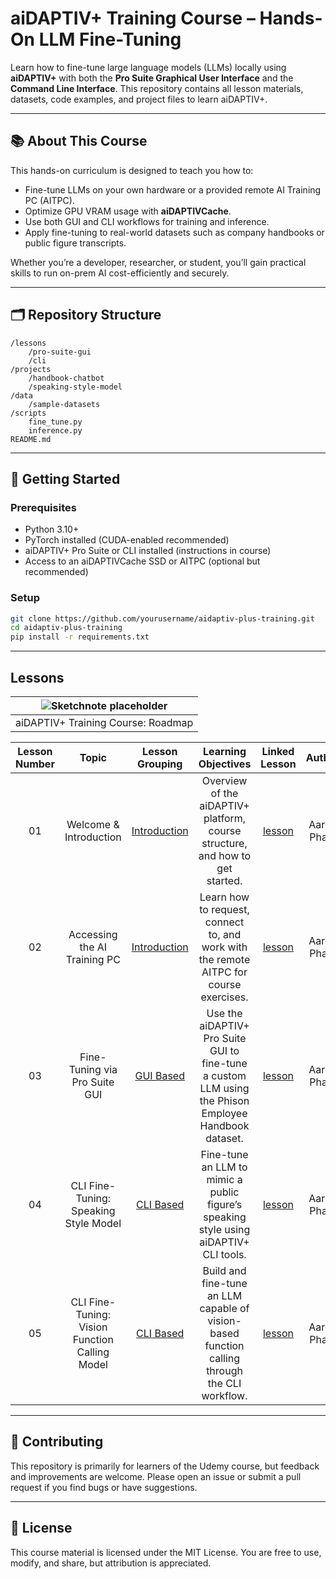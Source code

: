 # aiDAPTIV+ Training Course – Hands-On LLM Fine-Tuning

Learn how to fine-tune large language models (LLMs) locally using **aiDAPTIV+** with both the **Pro Suite Graphical User Interface** and the **Command Line Interface**. This repository contains all lesson materials, datasets, code examples, and project files to learn aiDAPTIV+.

---

## 📚 About This Course
This hands-on curriculum is designed to teach you how to:
- Fine-tune LLMs on your own hardware or a provided remote AI Training PC (AITPC).
- Optimize GPU VRAM usage with **aiDAPTIVCache**.
- Use both GUI and CLI workflows for training and inference.
- Apply fine-tuning to real-world datasets such as company handbooks or public figure transcripts.

Whether you’re a developer, researcher, or student, you’ll gain practical skills to run on-prem AI cost-efficiently and securely.

---

## 🗂 Repository Structure
```
/lessons
    /pro-suite-gui
    /cli
/projects
    /handbook-chatbot
    /speaking-style-model
/data
    /sample-datasets
/scripts
    fine_tune.py
    inference.py
README.md
```

---

## 🚀 Getting Started

### Prerequisites
- Python 3.10+
- PyTorch installed (CUDA-enabled recommended)
- aiDAPTIV+ Pro Suite or CLI installed (instructions in course)
- Access to an aiDAPTIVCache SSD or AITPC (optional but recommended)

### Setup
```bash
git clone https://github.com/yourusername/aidaptiv-plus-training.git
cd aidaptiv-plus-training
pip install -r requirements.txt
```

---

## Lessons

|![ Sketchnote placeholder ](./sketchnotes/00-Roadmap.png)|
|:---:|
| aiDAPTIV+ Training Course: Roadmap |

| Lesson Number | Topic | Lesson Grouping | Learning Objectives | Linked Lesson | Author |
| :-----------: | :------------------------------: | :--------------------------------------------: | :-----------------------------------------------------------------------------------------------------------------------------------: | :----------------------------------------------------------: | :----: |
| 01 | Welcome & Introduction | [Introduction](1-Introduction/README.md) | Overview of the aiDAPTIV+ platform, course structure, and how to get started. | [lesson](1-Introduction/01-welcome/README.md) | Aaron Pham |
| 02 | Accessing the AI Training PC | [Introduction](1-Introduction/README.md) | Learn how to request, connect to, and work with the remote AITPC for course exercises. | [lesson](1-Introduction/02-remote-aitpc/README.md) | Aaron Pham |
| 03 | Fine-Tuning via Pro Suite GUI | [GUI Based](2-GUI-Based/README.md) | Use the aiDAPTIV+ Pro Suite GUI to fine-tune a custom LLM using the Phison Employee Handbook dataset. | [lesson](2-GUI-Based/03-pro-suite-handbook/README.md) | Aaron Pham |
| 04 | CLI Fine-Tuning: Speaking Style Model | [CLI Based](3-CLI-Based/README.md) | Fine-tune an LLM to mimic a public figure’s speaking style using aiDAPTIV+ CLI tools. | [lesson](3-CLI-Based/04-speaking-style/README.md) | Aaron Pham |
| 05 | CLI Fine-Tuning: Vision Function Calling Model | [CLI Based](3-CLI-Based/README.md) | Build and fine-tune an LLM capable of vision-based function calling through the CLI workflow. | [lesson](3-CLI-Based/05-vision-function-calling/README.md) | Aaron Pham |

---

## 🤝 Contributing
This repository is primarily for learners of the Udemy course, but feedback and improvements are welcome. Please open an issue or submit a pull request if you find bugs or have suggestions.

---

## 📜 License
This course material is licensed under the MIT License. You are free to use, modify, and share, but attribution is appreciated.
